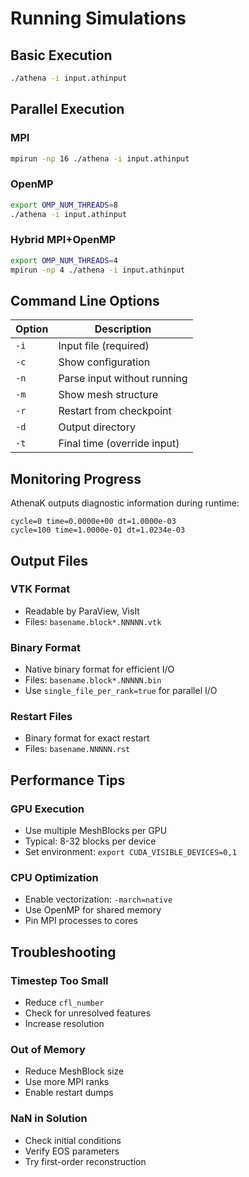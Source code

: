 # Running Simulations

## Basic Execution

```bash
./athena -i input.athinput
```

## Parallel Execution

### MPI
```bash
mpirun -np 16 ./athena -i input.athinput
```

### OpenMP
```bash
export OMP_NUM_THREADS=8
./athena -i input.athinput
```

### Hybrid MPI+OpenMP
```bash
export OMP_NUM_THREADS=4
mpirun -np 4 ./athena -i input.athinput
```

## Command Line Options

| Option | Description |
|--------|-------------|
| `-i` | Input file (required) |
| `-c` | Show configuration |
| `-n` | Parse input without running |
| `-m` | Show mesh structure |
| `-r` | Restart from checkpoint |
| `-d` | Output directory |
| `-t` | Final time (override input) |

## Monitoring Progress

AthenaK outputs diagnostic information during runtime:

```
cycle=0 time=0.0000e+00 dt=1.0000e-03
cycle=100 time=1.0000e-01 dt=1.0234e-03
```

## Output Files

### VTK Format
- Readable by ParaView, VisIt
- Files: `basename.block*.NNNNN.vtk`

### Binary Format
- Native binary format for efficient I/O
- Files: `basename.block*.NNNNN.bin`
- Use `single_file_per_rank=true` for parallel I/O

### Restart Files
- Binary format for exact restart
- Files: `basename.NNNNN.rst`

## Performance Tips

### GPU Execution
- Use multiple MeshBlocks per GPU
- Typical: 8-32 blocks per device
- Set environment: `export CUDA_VISIBLE_DEVICES=0,1`

### CPU Optimization
- Enable vectorization: `-march=native`
- Use OpenMP for shared memory
- Pin MPI processes to cores

## Troubleshooting

### Timestep Too Small
- Reduce `cfl_number`
- Check for unresolved features
- Increase resolution

### Out of Memory
- Reduce MeshBlock size
- Use more MPI ranks
- Enable restart dumps

### NaN in Solution
- Check initial conditions
- Verify EOS parameters
- Try first-order reconstruction